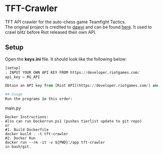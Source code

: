 # TFT-Crawler
TFT API crawler for the auto-chess game Teamfight Tactics.<br/>
The original project is credited to [dawyi](https://github.com/dawyi/) and can be found [here](https://github.com/dawyi/TFT-Crawler).
It used to crawl blitz before Riot released their own API.

## Setup
Open the **keys.ini** file. It should look like the following below:

```python
[setup]
; INPUT YOUR OWN API KEY FROM https://developer.riotgames.com/
api_key = RG_API

Obtain an API key from [Riot API](https://developer.riotgames.com/) and update the api_key variable with your API key.<br/><br/>

## Usage
Run the programs in this order:
```
main.py
```
Docker Instructions:
Also can run Dockerrun.ps1 (pushes tierlist update to git repo)
or 
#1. Build Dockerfile
docker build . -t tft-crawler
#2. Docker Run
docker run --rm -it -v ${PWD}:/app tft-crawler
in bash/git.